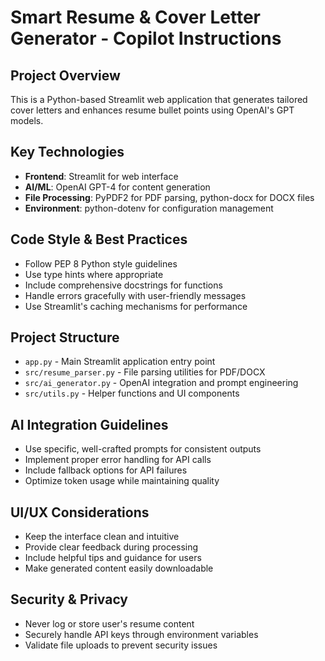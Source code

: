 <!-- Use this file to provide workspace-specific custom instructions to Copilot. For more details, visit https://code.visualstudio.com/docs/copilot/copilot-customization#_use-a-githubcopilotinstructionsmd-file -->

# Smart Resume & Cover Letter Generator - Copilot Instructions

## Project Overview
This is a Python-based Streamlit web application that generates tailored cover letters and enhances resume bullet points using OpenAI's GPT models.

## Key Technologies
- **Frontend**: Streamlit for web interface
- **AI/ML**: OpenAI GPT-4 for content generation
- **File Processing**: PyPDF2 for PDF parsing, python-docx for DOCX files
- **Environment**: python-dotenv for configuration management

## Code Style & Best Practices
- Follow PEP 8 Python style guidelines
- Use type hints where appropriate
- Include comprehensive docstrings for functions
- Handle errors gracefully with user-friendly messages
- Use Streamlit's caching mechanisms for performance

## Project Structure
- `app.py` - Main Streamlit application entry point
- `src/resume_parser.py` - File parsing utilities for PDF/DOCX
- `src/ai_generator.py` - OpenAI integration and prompt engineering
- `src/utils.py` - Helper functions and UI components

## AI Integration Guidelines
- Use specific, well-crafted prompts for consistent outputs
- Implement proper error handling for API calls
- Include fallback options for API failures
- Optimize token usage while maintaining quality

## UI/UX Considerations
- Keep the interface clean and intuitive
- Provide clear feedback during processing
- Include helpful tips and guidance for users
- Make generated content easily downloadable

## Security & Privacy
- Never log or store user's resume content
- Securely handle API keys through environment variables
- Validate file uploads to prevent security issues
